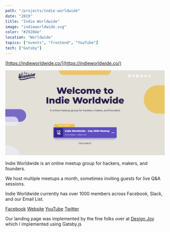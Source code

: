```yaml
---
path: "/projects/indie-worldwide"
date: "2019"
title: "Indie Worldwide"
image: "indieworldwide.svg"
color: "#29204e"
location: "Worldwide"
topics: ["events", "frontend", "YouTube"]
tech: ["Gatsby"]
---
```


[https://indieworldwide.co/](https://indieworldwide.co/)

![Homepage Screenshot](/images/indieworldwide/homepage.png "Indie Worldwide Homepage")


Indie Worldwide is an online meetup group for hackers, makers, and founders.

We host multiple meetups a month, sometimes inviting guests for live Q&A sessions.

Indie Worldwide currently has over 1000 members across Facebook, Slack, and our Email List.

[Facebook](https://www.facebook.com/groups/indie.worldwide/)
[Website](https://indieworldwide.co/)
[YouTube](https://www.youtube.com/channel/UCMps9pFrqetqXMCEZqkiQ-g/)
[Twitter](https://twitter.com/indie_worldwide)

Our landing page was implemented by the fine folks over at [Design Joy](https://www.designjoy.co/) which I implemented using Gatsby.js
